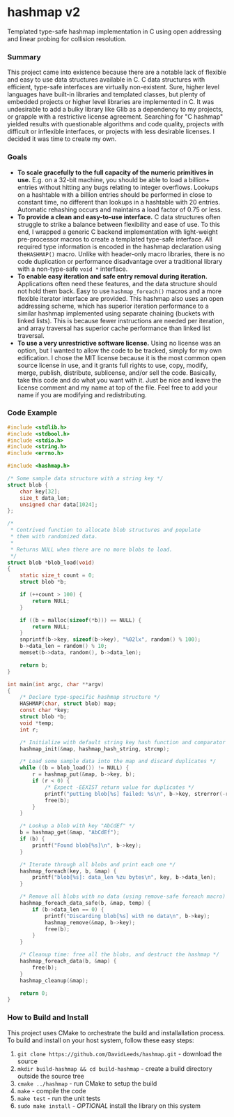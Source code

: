 # hashmap v2
Templated type-safe hashmap implementation in C using open addressing and linear probing for collision resolution.

### Summary
This project came into existence because there are a notable lack of flexible and easy to use data structures available in C. C data structures with efficient, type-safe interfaces are virtually non-existent.  Sure, higher level languages have built-in libraries and templated classes, but plenty of embedded projects or higher level libraries are implemented in C.  It was undesirable to add a bulky library like Glib as a dependency to my projects, or grapple with a restrictive license agreement.  Searching for "C hashmap" yielded results with questionable algorithms and code quality, projects with difficult or inflexible interfaces, or projects with less desirable licenses.  I decided it was time to create my own.


### Goals
* **To scale gracefully to the full capacity of the numeric primitives in use.**  E.g. on a 32-bit machine, you should be able to load a billion+ entries without hitting any bugs relating to integer overflows.  Lookups on a hashtable with a billion entries should be performed in close to constant time, no different than lookups in a hashtable with 20 entries.  Automatic rehashing occurs and maintains a load factor of 0.75 or less.
* **To provide a clean and easy-to-use interface.**  C data structures often struggle to strike a balance between flexibility and ease of use.  To this end, I wrapped a generic C backend implementation with light-weight pre-processor macros to create a templated type-safe interface. All required type information is encoded in the hashmap declaration using the`HASHMAP()` macro. Unlike with header-only macro libraries, there is no code duplication or performance disadvantage over a traditional library with a non-type-safe `void *` interface.
* **To enable easy iteration and safe entry removal during iteration.**  Applications often need these features, and the data structure should not hold them back.  Easy to use `hashmap_foreach()` macros and a more flexible iterator interface are provided.  This hashmap also uses an open addressing scheme, which has superior iteration performance to a similar hashmap implemented using separate chaining (buckets with linked lists).  This is because fewer instructions are needed per iteration, and array traversal has superior cache performance than linked list traversal.
* **To use a very unrestrictive software license.**  Using no license was an option, but I wanted to allow the code to be tracked, simply for my own edification.  I chose the MIT license because it is the most common open source license in use, and it grants full rights to use, copy, modify, merge, publish, distribute, sublicense, and/or sell the code.  Basically, take this code and do what you want with it.  Just be nice and leave the license comment and my name at top of the file.  Feel free to add your name if you are modifying and redistributing.

### Code Example
```C
#include <stdlib.h>
#include <stdbool.h>
#include <stdio.h>
#include <string.h>
#include <errno.h>

#include <hashmap.h>

/* Some sample data structure with a string key */
struct blob {
    char key[32];
    size_t data_len;
    unsigned char data[1024];
};

/*
 * Contrived function to allocate blob structures and populate
 * them with randomized data.
 *
 * Returns NULL when there are no more blobs to load.
 */
struct blob *blob_load(void)
{
    static size_t count = 0;
    struct blob *b;

    if (++count > 100) {
        return NULL;
    }

    if ((b = malloc(sizeof(*b))) == NULL) {
        return NULL;
    }
    snprintf(b->key, sizeof(b->key), "%02lx", random() % 100);
    b->data_len = random() % 10;
    memset(b->data, random(), b->data_len);

    return b;
}

int main(int argc, char **argv)
{
    /* Declare type-specific hashmap structure */
    HASHMAP(char, struct blob) map;
    const char *key;
    struct blob *b;
    void *temp;
    int r;

    /* Initialize with default string key hash function and comparator */
    hashmap_init(&map, hashmap_hash_string, strcmp);

    /* Load some sample data into the map and discard duplicates */
    while ((b = blob_load()) != NULL) {
        r = hashmap_put(&map, b->key, b);
        if (r < 0) {
            /* Expect -EEXIST return value for duplicates */
            printf("putting blob[%s] failed: %s\n", b->key, strerror(-r));
            free(b);
        }
    }

    /* Lookup a blob with key "AbCdEf" */
    b = hashmap_get(&map, "AbCdEf");
    if (b) {
        printf("Found blob[%s]\n", b->key);
    }

    /* Iterate through all blobs and print each one */
    hashmap_foreach(key, b, &map) {
        printf("blob[%s]: data_len %zu bytes\n", key, b->data_len);
    }

    /* Remove all blobs with no data (using remove-safe foreach macro) */
    hashmap_foreach_data_safe(b, &map, temp) {
        if (b->data_len == 0) {
            printf("Discarding blob[%s] with no data\n", b->key);
            hashmap_remove(&map, b->key);
            free(b);
        }
    }

    /* Cleanup time: free all the blobs, and destruct the hashmap */
    hashmap_foreach_data(b, &map) {
        free(b);
    }
    hashmap_cleanup(&map);

    return 0;
}
```

### How to Build and Install
This project uses CMake to orchestrate the build and installallation process. To build and install on your host system, follow these easy steps:
1. `git clone https://github.com/DavidLeeds/hashmap.git` - download the source
2. `mkdir build-hashmap && cd build-hashmap` - create a build directory outside the source tree
3. `cmake ../hashmap` - run CMake to setup the build
4. `make` - compile the code
5. `make test` - run the unit tests
6. `sudo make install` - _OPTIONAL_ install the library on this system
